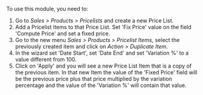 To use this module, you need to:

1.  Go to *Sales \> Products \> Pricelists* and create a new Price List.
2.  Add a Pricelist Items to that Price List. Set 'Fix Price' value on
    the field 'Compute Price' and set a fixed price.
3.  Go to the new menu *Sales \> Products \> Pricelist Items*, select
    the previously created item and click on *Action \> Duplicate Item*.
4.  In the wizard set 'Date Start', set 'Date End' and set 'Variation %'
    to a value different from 100.
5.  Click on 'Apply' and you will see a new Price List Item that is a
    copy of the previous item. In that new Item the value of the 'Fixed
    Price' field will be the previous price plus that price multiplied
    by the variation percentage and the value of the 'Variation %' will
    contain that value.
